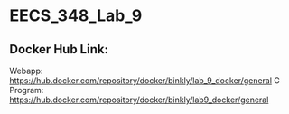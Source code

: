 # EECS_348_Lab_9
## Docker Hub Link:
Webapp: https://hub.docker.com/repository/docker/binkly/lab_9_docker/general
C Program: https://hub.docker.com/repository/docker/binkly/lab9_docker/general

